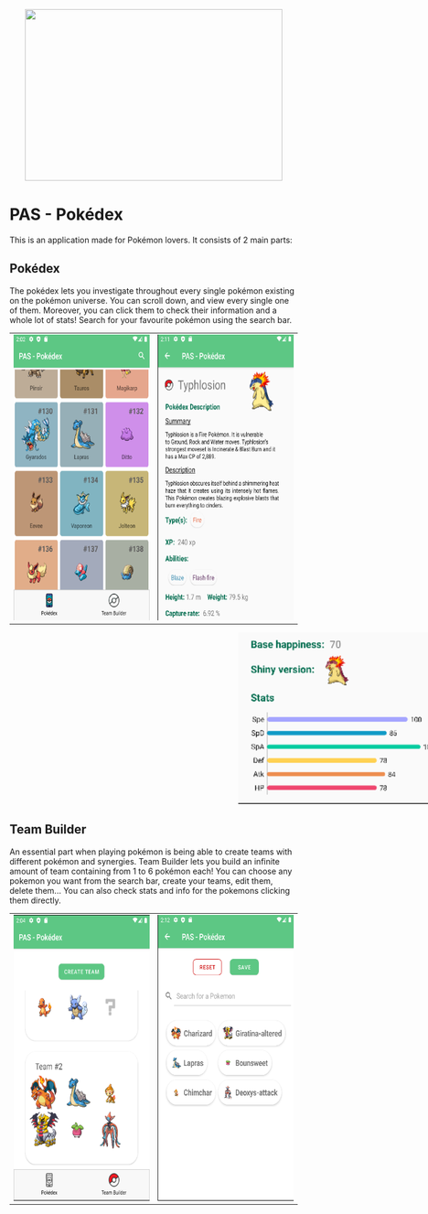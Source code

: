 <p align="center">
  <img width="450" height="300" src="/pokedex/src/main/res/drawable/logo.png">
</p>

# PAS - Pokédex
 
 This is an application made for Pokémon lovers. It consists of 2 main parts:
 
 ## Pokédex
 The pokédex lets you investigate throughout every single pokémon existing on the pokémon universe. You can scroll down, and view every single one of them. 
 Moreover, you can click them to check their information and a whole lot of stats! Search for your favourite pokémon using the search bar.
 <table width = "100%" align = "center">
  <tr>
    <td width = "33%" style = "text-align:left"> <img width="300" height="500" src="/pokedex/src/main/res/drawable/pokedex_overview.png"></td>
    <td width = "33%" style = "text-align:right"> <img width="300" height="500" src="/pokedex/src/main/res/drawable/pokemon_overview_1.png"></td>
  </tr>
</table>
<p align="center" style="padding-left:100px;">
  <img width="450" height="300" src="/pokedex/src/main/res/drawable/pokemon_overview_2.png" style="padding-left: 300px;">
</p>

## Team Builder

An essential part when playing pokémon is being able to create teams with different pokémon and synergies. Team Builder lets you build an infinite amount of team containing from 1 to 6 pokémon each! You can choose any pokemon you want from the search bar, create your teams, edit them, delete them... You can also check stats and info for the pokemons clicking them directly.
<table width = "100%" align = "center">
  <tr>
    <td width = "33%" style = "text-align:left"> <img width="300" height="500" src="/pokedex/src/main/res/drawable/teambuilder_overview.png"></td>
    <td width = "33%" style = "text-align:right"> <img width="300" height="500" src="/pokedex/src/main/res/drawable/team_overview.png"></td>
  </tr>
</table>
